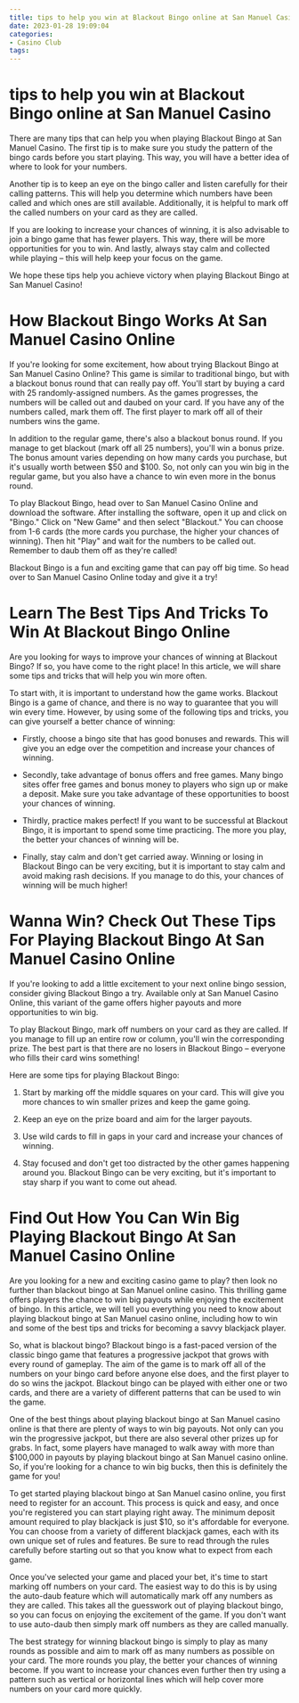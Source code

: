 ```yaml
---
title: tips to help you win at Blackout Bingo online at San Manuel Casino 
date: 2023-01-28 19:09:04
categories:
- Casino Club
tags:
---
```



# tips to help you win at Blackout Bingo online at San Manuel Casino 

There are many tips that can help you when playing Blackout Bingo at San Manuel Casino. The first tip is to make sure you study the pattern of the bingo cards before you start playing. This way, you will have a better idea of where to look for your numbers. 

Another tip is to keep an eye on the bingo caller and listen carefully for their calling patterns. This will help you determine which numbers have been called and which ones are still available. Additionally, it is helpful to mark off the called numbers on your card as they are called. 

If you are looking to increase your chances of winning, it is also advisable to join a bingo game that has fewer players. This way, there will be more opportunities for you to win. And lastly, always stay calm and collected while playing – this will help keep your focus on the game. 

We hope these tips help you achieve victory when playing Blackout Bingo at San Manuel Casino!

# How Blackout Bingo Works At San Manuel Casino Online 

If you're looking for some excitement, how about trying Blackout Bingo at San Manuel Casino Online? This game is similar to traditional bingo, but with a blackout bonus round that can really pay off. You'll start by buying a card with 25 randomly-assigned numbers. As the games progresses, the numbers will be called out and daubed on your card. If you have any of the numbers called, mark them off. The first player to mark off all of their numbers wins the game.

In addition to the regular game, there's also a blackout bonus round. If you manage to get blackout (mark off all 25 numbers), you'll win a bonus prize. The bonus amount varies depending on how many cards you purchase, but it's usually worth between $50 and $100. So, not only can you win big in the regular game, but you also have a chance to win even more in the bonus round.

To play Blackout Bingo, head over to San Manuel Casino Online and download the software. After installing the software, open it up and click on "Bingo." Click on "New Game" and then select "Blackout." You can choose from 1-6 cards (the more cards you purchase, the higher your chances of winning). Then hit "Play" and wait for the numbers to be called out. Remember to daub them off as they're called!

Blackout Bingo is a fun and exciting game that can pay off big time. So head over to San Manuel Casino Online today and give it a try!

# Learn The Best Tips And Tricks To Win At Blackout Bingo Online 

Are you looking for ways to improve your chances of winning at Blackout Bingo? If so, you have come to the right place! In this article, we will share some tips and tricks that will help you win more often.

To start with, it is important to understand how the game works. Blackout Bingo is a game of chance, and there is no way to guarantee that you will win every time. However, by using some of the following tips and tricks, you can give yourself a better chance of winning:

- Firstly, choose a bingo site that has good bonuses and rewards. This will give you an edge over the competition and increase your chances of winning.

- Secondly, take advantage of bonus offers and free games. Many bingo sites offer free games and bonus money to players who sign up or make a deposit. Make sure you take advantage of these opportunities to boost your chances of winning.

- Thirdly, practice makes perfect! If you want to be successful at Blackout Bingo, it is important to spend some time practicing. The more you play, the better your chances of winning will be.

- Finally, stay calm and don't get carried away. Winning or losing in Blackout Bingo can be very exciting, but it is important to stay calm and avoid making rash decisions. If you manage to do this, your chances of winning will be much higher!

# Wanna Win? Check Out These Tips For Playing Blackout Bingo At San Manuel Casino Online 

If you're looking to add a little excitement to your next online bingo session, consider giving Blackout Bingo a try. Available only at San Manuel Casino Online, this variant of the game offers higher payouts and more opportunities to win big.

To play Blackout Bingo, mark off numbers on your card as they are called. If you manage to fill up an entire row or column, you'll win the corresponding prize. The best part is that there are no losers in Blackout Bingo – everyone who fills their card wins something!

Here are some tips for playing Blackout Bingo:

1. Start by marking off the middle squares on your card. This will give you more chances to win smaller prizes and keep the game going.

2. Keep an eye on the prize board and aim for the larger payouts.

3. Use wild cards to fill in gaps in your card and increase your chances of winning.

4. Stay focused and don't get too distracted by the other games happening around you. Blackout Bingo can be very exciting, but it's important to stay sharp if you want to come out ahead.

# Find Out How You Can Win Big Playing Blackout Bingo At San Manuel Casino Online

Are you looking for a new and exciting casino game to play? then look no further than blackout bingo at San Manuel online casino. This thrilling game offers players the chance to win big payouts while enjoying the excitement of bingo. In this article, we will tell you everything you need to know about playing blackout bingo at San Manuel casino online, including how to win and some of the best tips and tricks for becoming a savvy blackjack player.

So, what is blackout bingo? Blackout bingo is a fast-paced version of the classic bingo game that features a progressive jackpot that grows with every round of gameplay. The aim of the game is to mark off all of the numbers on your bingo card before anyone else does, and the first player to do so wins the jackpot. Blackout bingo can be played with either one or two cards, and there are a variety of different patterns that can be used to win the game.

One of the best things about playing blackout bingo at San Manuel casino online is that there are plenty of ways to win big payouts. Not only can you win the progressive jackpot, but there are also several other prizes up for grabs. In fact, some players have managed to walk away with more than $100,000 in payouts by playing blackout bingo at San Manuel casino online. So, if you're looking for a chance to win big bucks, then this is definitely the game for you!

To get started playing blackout bingo at San Manuel casino online, you first need to register for an account. This process is quick and easy, and once you're registered you can start playing right away. The minimum deposit amount required to play blackjack is just $10, so it's affordable for everyone. You can choose from a variety of different blackjack games, each with its own unique set of rules and features. Be sure to read through the rules carefully before starting out so that you know what to expect from each game.

Once you've selected your game and placed your bet, it's time to start marking off numbers on your card. The easiest way to do this is by using the auto-daub feature which will automatically mark off any numbers as they are called. This takes all the guesswork out of playing blackout bingo, so you can focus on enjoying the excitement of the game. If you don't want to use auto-daub then simply mark off numbers as they are called manually.

The best strategy for winning blackout bingo is simply to play as many rounds as possible and aim to mark off as many numbers as possible on your card. The more rounds you play, the better your chances of winning become. If you want to increase your chances even further then try using a pattern such as vertical or horizontal lines which will help cover more numbers on your card more quickly.